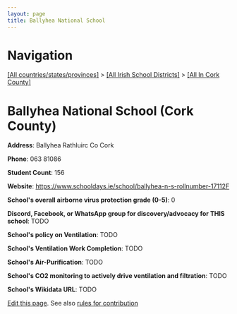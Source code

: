 ```yaml
---
layout: page
title: Ballyhea National School
---
```

# Navigation

[[All countries/states/provinces]](../../..) > [[All Irish School Districts]](../..) > [[All In Cork County]](..)

# Ballyhea National School (Cork County)

**Address**: Ballyhea Rathluirc Co Cork

**Phone**: 063 81086

**Student Count**: 156

**Website**: <https://www.schooldays.ie/school/ballyhea-n-s-rollnumber-17112F>

**School's overall airborne virus protection grade (0-5)**: 0

**Discord, Facebook, or WhatsApp group for discovery/advocacy for THIS school**: TODO

**School's policy on Ventilation**: TODO

**School's Ventilation Work Completion**: TODO

**School's Air-Purification**: TODO

**School's CO2 monitoring to actively drive ventilation and filtration**: TODO

**School's Wikidata URL**: TODO


[Edit this page](https://github.com/ventilate-schools/Ireland/edit/main/./Cork_County/Ballyhea_National_School.md). See also [rules for contribution](../../../contribution-rules/)
